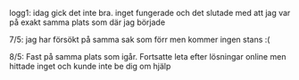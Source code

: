 logg1: idag gick det inte bra. inget fungerade och det slutade med att jag var på exakt samma plats som där jag började

7/5: jag har försökt på samma sak som förr men kommer ingen stans :(

8/5: Fast på samma plats som igår. Fortsatte leta efter lösningar online men hittade inget och kunde inte be dig om hjälp
